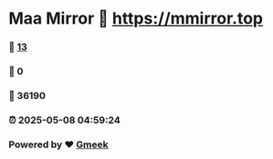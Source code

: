 # Maa Mirror :link: https://mmirror.top 
### :page_facing_up: [13](https://mmirror.top/tag.html) 
### :speech_balloon: 0 
### :hibiscus: 36190 
### :alarm_clock: 2025-05-08 04:59:24 
### Powered by :heart: [Gmeek](https://github.com/Meekdai/Gmeek)
